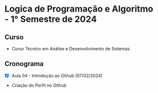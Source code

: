 <h1 aligne="center">
Logica de Programação e Algoritmo - 1° Semestre de 2024
</h1>

## Curso
- Curso Técnico em Análise e Desenvolvimento de Sistemas

## Cronograma
- [x] Aula 04 - Introdução ao Github (07/02/2024)
- Criação do Perfil no Github
